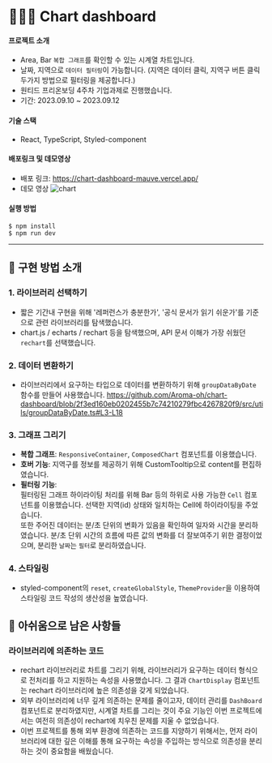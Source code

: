 # 👩🏻‍💻 Chart dashboard
#### 프로젝트 소개
* Area, Bar `복합 그래프`를 확인할 수 있는 시계열 차트입니다.
* 날짜, 지역으로 `데이터 필터링`이 가능합니다. (지역은 데이터 클릭, 지역구 버튼 클릭 두가지 방법으로 필터링을 제공합니다.)
* 원티드 프리온보딩 4주차 기업과제로 진행했습니다.
* 기간: 2023.09.10 ~ 2023.09.12

#### 기술 스택
* React, TypeScript, Styled-component

#### 배포링크 및 데모영상
* 배포 링크: https://chart-dashboard-mauve.vercel.app/
* 데모 영상
 ![chart](https://github.com/Aroma-oh/chart-dashboard/assets/115550622/151d0aff-6dc2-4b15-bb32-5175869a23f4)

#### 실행 방법
```
$ npm install
$ npm run dev
```
----

## 📑 구현 방법 소개
### 1. 라이브러리 선택하기
* 짧은 기간내 구현을 위해 '레퍼런스가 충분한가', '공식 문서가 읽기 쉬운가'를 기준으로 관련 라이브러리를 탐색했습니다. 
* chart.js / echarts / rechart 등을 탐색했으며, API 문서 이해가 가장 쉬웠던 `rechart`를 선택했습니다.
### 2. 데이터 변환하기 
* 라이브러리에서 요구하는 타입으로 데이터를 변환하하기 위해 `groupDataByDate` 함수를 만들어 사용했습니다.
   https://github.com/Aroma-oh/chart-dashboard/blob/2f3ed160eb0202455b7c74210279fbc4267820f9/src/utils/groupDataByDate.ts#L3-L18
### 3. 그래프 그리기 
* **복합 그래프**: `ResponsiveContainer`, `ComposedChart` 컴포넌트를 이용했습니다. 
* **호버 기능**: 지역구를 정보를 제공하기 위해 CustomTooltip으로 content를 편집하였습니다.
* **필터링 기능**:
  <br/> 필터링된 그래프 하이라이팅 처리를 위해 Bar 등의 하위로 사용 가능한 `Cell` 컴포넌트를 이용했습니다. 선택한 지역(id) 상태와 일치하는 Cell에 하이라이팅을 주었습니다.
  <br/> 또한 주어진 데이터는 분/초 단위의 변화가 있음을 확인하여 일자와 시간을 분리하였습니다. 분/초 단위 시간의 흐름에 따른 값의 변화를 더 잘보여주기 위한 결정이었으며, 분리한 `날짜`는 `필터`로 분리하였습니다. 
### 4. 스타일링
* styled-component의 `reset`, `createGlobalStyle`, `ThemeProvider`을 이용하여 스타일링 코드 작성의 생산성을 높였습니다.

## 🥺 아쉬움으로 남은 사항들
### 라이브러리에 의존하는 코드 
* rechart 라이브러리로 차트를 그리기 위해, 라이브러리가 요구하는 데이터 형식으로 전처리를 하고 지원하는 속성을 사용했습니다. 그 결과 `ChartDisplay` 컴포넌트는 rechart 라이브러리에 높은 의존성을 갖게 되었습니다.
* 외부 라이브러리에 너무 깊게 의존하는 문제를 줄이고자, 데이터 관리를 `DashBoard` 컴포넌트로 분리하였지만, 시계열 차트를 그리는 것이 주요 기능인 이번 프로젝트에서는 여전히 의존성이 rechart에 치우친 문제를 지울 수 없었습니다.
* 이번 프로젝트를 통해 외부 환경에 의존하는 코드를 지양하기 위해서는, 먼저 라이브러리에 대한 깊은 이해를 통해 요구하는 속성을 주입하는 방식으로 의존성을 분리하는 것이 중요함을 배웠습니다.  

